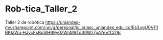 # Rob-tica_Taller_2
Taller 2 de robótica
https://uniandes-my.sharepoint.com/:w:/g/personal/jc_ariasc_uniandes_edu_co/EULvgU0VF1BKkjWu-HJvcFsBoSIHR9y0zWnM9Td30Wz7pA?e=fCi29r
